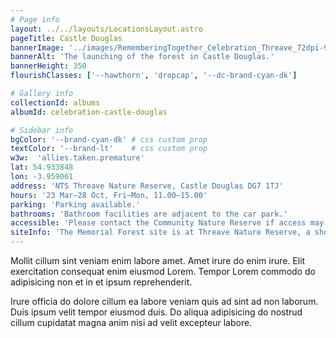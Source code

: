 ```yaml
---
# Page info
layout: ../../layouts/LocationsLayout.astro
pageTitle: Castle Douglas
bannerImage: '../images/RememberingTogether_Celebration_Threave_72dpi-99(edit).jpg'
bannerAlt: 'The launching of the forest in Castle Douglas.'
bannerHeight: 350
flourishClasses: ['--hawthorn', 'dropcap', '--dc-brand-cyan-dk']

# Gallery info
collectionId: albums
albumId: celebration-castle-douglas

# Sidebar info
bgColor: '--brand-cyan-dk' # css custom prop
textColor: '--brand-lt'    # css custom prop
w3w:  'allies.taken.premature'
lat: 54.933848
lon: -3.959061
address: 'NTS Threave Nature Reserve, Castle Douglas DG7 1TJ'
hours: '23 Mar–28 Oct, Fri–Mon, 11.00–15.00'
parking: 'Parking available.'
bathrooms: 'Bathroom facilities are adjacent to the car park.'
accessible: 'Please contact the Community Nature Reserve if access may be a concern for you.'
siteInfo: 'The Memorial Forest site is at Threave Nature Reserve, a short walk from the main car park and visible as you arrive by car on the right hand side. From the car park, access is via a short path. '
---
```


Mollit cillum sint veniam enim labore amet. Amet irure do enim irure. Elit exercitation consequat enim eiusmod Lorem. Tempor Lorem commodo do adipisicing non et in et ipsum reprehenderit.

Irure officia do dolore cillum ea labore veniam quis ad sint ad non laborum. Duis ipsum velit tempor eiusmod duis. Do aliqua adipisicing do nostrud cillum cupidatat magna anim nisi ad velit excepteur labore.
